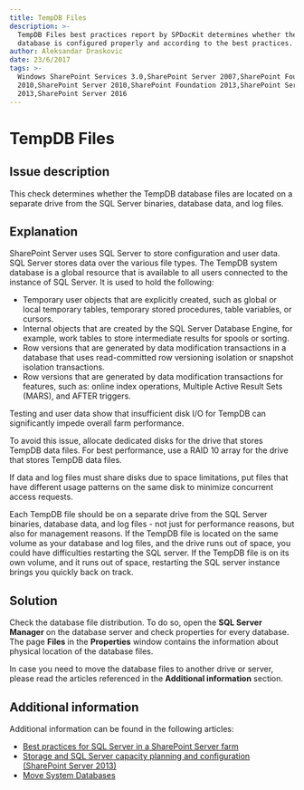 ```yaml
---
title: TempDB Files
description: >-
  TempDB Files best practices report by SPDocKit determines whether the TempDB
  database is configured properly and according to the best practices.
author: Aleksandar Draskovic
date: 23/6/2017
tags: >-
  Windows SharePoint Services 3.0,SharePoint Server 2007,SharePoint Foundation
  2010,SharePoint Server 2010,SharePoint Foundation 2013,SharePoint Server
  2013,SharePoint Server 2016
---
```


# TempDB Files

## Issue description

This check determines whether the TempDB database files are located on a separate drive from the SQL Server binaries, database data, and log files.

## Explanation

SharePoint Server uses SQL Server to store configuration and user data. SQL Server stores data over the various file types. The TempDB system database is a global resource that is available to all users connected to the instance of SQL Server. It is used to hold the following:

* Temporary user objects that are explicitly created, such as global or local temporary tables, temporary stored procedures, table variables, or cursors.
* Internal objects that are created by the SQL Server Database Engine, for example, work tables to store intermediate results for spools or sorting.
* Row versions that are generated by data modification transactions in a database that uses read-committed row versioning isolation or snapshot isolation transactions.
* Row versions that are generated by data modification transactions for features, such as: online index operations, Multiple Active Result Sets \(MARS\), and AFTER triggers.

Testing and user data show that insufficient disk I/O for TempDB can significantly impede overall farm performance.

To avoid this issue, allocate dedicated disks for the drive that stores TempDB data files. For best performance, use a RAID 10 array for the drive that stores TempDB data files.

If data and log files must share disks due to space limitations, put files that have different usage patterns on the same disk to minimize concurrent access requests.

Each TempDB file should be on a separate drive from the SQL Server binaries, database data, and log files - not just for performance reasons, but also for management reasons. If the TempDB file is located on the same volume as your database and log files, and the drive runs out of space, you could have difficulties restarting the SQL server. If the TempDB file is on its own volume, and it runs out of space, restarting the SQL server instance brings you quickly back on track.

## Solution

Check the database file distribution. To do so, open the **SQL Server Manager** on the database server and check properties for every database. The page **Files** in the **Properties** window contains the information about physical location of the database files.

In case you need to move the database files to another drive or server, please read the articles referenced in the **Additional information** section.

## Additional information

Additional information can be found in the following articles:

* [Best practices for SQL Server in a SharePoint Server farm](https://technet.microsoft.com/en-us/library/hh292622.aspx)
* [Storage and SQL Server capacity planning and configuration \(SharePoint Server 2013\)](https://technet.microsoft.com/en-us/library/a96075c6-d315-40a8-a739-49b91c61978f#Section6_5)
* [Move System Databases](https://docs.microsoft.com/en-us/sql/relational-databases/databases/move-system-databases)

